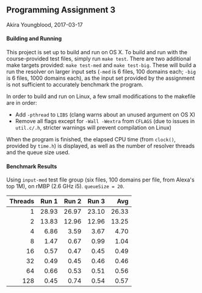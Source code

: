 ## Programming Assignment 3

Akira Youngblood, 2017-03-17

#### Building and Running

This project is set up to build and run on OS X. To build and run with the course-provided test files, simply run `make test`. There are two additional make targets provided: `make test-med` and `make test-big`. These will build a run the resolver on larger input sets (`-med` is 6 files, 100 domains each; `-big` is 6 files, 1000 domains each), as the input set provided by the assignment is not sufficient to accurately benchmark the program.

In order to build and run on Linux, a few small modifications to the makefile are in order:

* Add `-pthread` to `LIBS` (clang warns about an unused argument on OS X)
* Remove all flags except for `-Wall -Wextra` from `CFLAGS` (due to issues in `util.c/.h`, stricter warnings will prevent compilation on Linux)

When the program is finished, the elapsed CPU time (from `clock()`, provided by `time.h`) is displayed, as well as the number of resolver threads and the queue size used.

#### Benchmark Results

Using `input-med` test file group (six files, 100 domains per file, from Alexa's top 1M), on rMBP (2.6 GHz i5). `queueSize = 20`.

| Threads | Run 1 | Run 2 | Run 3 | Avg   |
|--------:|------:|------:|------:|------:|
| 1       | 28.93 | 26.97 | 23.10 | 26.33 |
| 2       | 13.83 | 12.96 | 12.96 | 13.25 |
| 4       | 6.86  | 3.59  | 3.67  | 4.70  |
| 8       | 1.47  | 0.67  | 0.99  | 1.04  |
| 16      | 0.57  | 0.47  | 0.45  | 0.49  |
| 32      | 0.49  | 0.45  | 0.46  | 0.46  |
| 64      | 0.66  | 0.53  | 0.51  | 0.56  |
| 128     | 0.45  | 0.74  | 0.54  | 0.57  |
